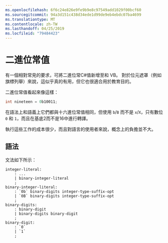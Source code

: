 ```yaml
---
ms.openlocfilehash: 6f6c24e826e9fe9b9e8c97549add1029f00bcf60
ms.sourcegitcommit: 94a3d151c438d34ede1d99de9eb4ebdc07ba4699
ms.translationtype: MT
ms.contentlocale: zh-TW
ms.lasthandoff: 04/25/2019
ms.locfileid: "79484423"
---
```

# <a name="binary-literals"></a>二進位常值

有一個相對常見的要求，可將二進位常C#值新增至和 VB。 對於位元遮罩（例如旗標列舉）來說，這似乎真的有用，但它也很適合用於教育目的。

二進位常值看起來像這樣：

```csharp
int nineteen = 0b10011;
```

在語法上和語義上它們都與十六進位常值相同，但使用 `b`/`B` 而不是 `x`/`X`，只有數位 `0` 和 `1`，而且在基底2而不是16中進行轉譯。

執行這些工作的成本很少，而且對語言的使用者來說，概念上的負擔並不大。

## <a name="syntax"></a>語法

文法如下所示：

```antlr
integer-literal:
    : ...
    | binary-integer-literal
    ;
binary-integer-literal:
    : `0b` binary-digits integer-type-suffix-opt
    | `0B` binary-digits integer-type-suffix-opt
    ;
binary-digits:
    : binary-digit
    | binary-digits binary-digit
    ;
binary-digit:
    : `0`
    | `1`
    ;
```
